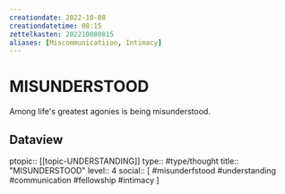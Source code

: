 ```yaml
---
creationdate: 2022-10-08
creationdatetime: 08:15
zettelkasten: 202210080815
aliases: [Miscommunicatiion, Intimacy]
---
```

# MISUNDERSTOOD
Among life's greatest agonies is being misunderstood.

## Dataview
ptopic:: [[topic-UNDERSTANDING]]
type:: #type/thought
title:: "MISUNDERSTOOD"
level:: 4
social:: [ #misunderfstood #understanding #communication #fellowship #intimacy ]
